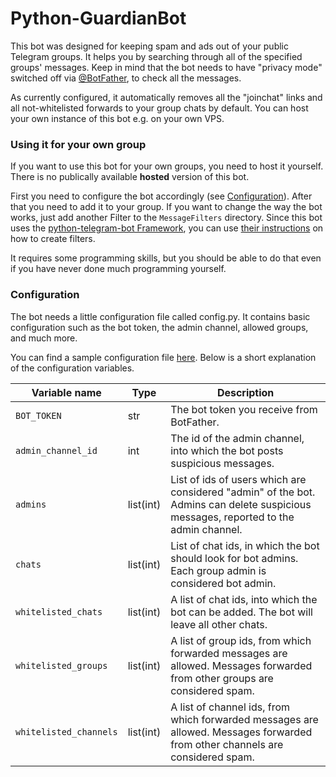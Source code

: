 # Python-GuardianBot
This bot was designed for keeping spam and ads out of your public Telegram groups. It helps you by searching through all of the specified groups' messages. Keep in mind that the bot needs to have "privacy mode" switched off via [@BotFather](https://t.me/BotFather), to check all the messages.

As currently configured, it automatically removes all the "joinchat" links and all not-whitelisted forwards to your group chats by default. You can host your own instance of this bot e.g. on your own VPS.

### Using it for your own group
If you want to use this bot for your own groups, you need to host it yourself. There is no publically available **hosted** version of this bot.

First you need to configure the bot accordingly (see [Configuration](#configuration)). After that you need to add it to your group. If you want to change the way the bot works, just add another Filter to the `MessageFilters` directory. Since this bot uses the [python-telegram-bot Framework](https://github.com/python-telegram-bot/python-telegram-bot), you can use [their instructions](https://github.com/python-telegram-bot/python-telegram-bot/wiki/Extensions-%E2%80%93-Advanced-Filters) on how to create filters.

It requires some programming skills, but you should be able to do that even if you have never done much programming yourself.

### Configuration
The bot needs a little configuration file called config.py. It contains basic configuration such as the bot token, the admin channel, allowed groups, and much more.

You can find a sample configuration file [here](https://gist.github.com/d-Rickyy-b/65fde2038928b8b43e4bd6307334eb92). Below is a short explanation of the configuration variables.

| Variable name | Type | Description |
| ------------- | ---- | ----------- |
| `BOT_TOKEN`   | str  | The bot token you receive from BotFather. |
| `admin_channel_id` | int | The id of the admin channel, into which the bot posts suspicious messages. |
| `admins` | list(int) | List of ids of users which are considered "admin" of the bot. Admins can delete suspicious messages, reported to the admin channel. |
| `chats` | list(int) | List of chat ids, in which the bot should look for bot admins. Each group admin is considered bot admin. |
| `whitelisted_chats` | list(int) | A list of chat ids, into which the bot can be added. The bot will leave all other chats. |
| `whitelisted_groups` | list(int) | A list of group ids, from which forwarded messages are allowed. Messages forwarded from other groups are considered spam. |
| `whitelisted_channels` | list(int) | A list of channel ids, from which forwarded messages are allowed. Messages forwarded from other channels are considered spam. |

